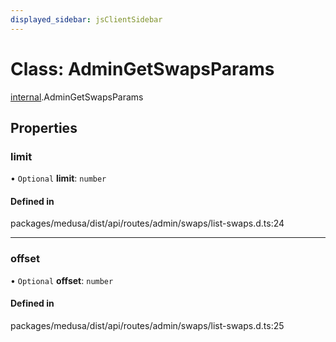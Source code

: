 ```yaml
---
displayed_sidebar: jsClientSidebar
---
```


# Class: AdminGetSwapsParams

[internal](../modules/internal.md).AdminGetSwapsParams

## Properties

### limit

• `Optional` **limit**: `number`

#### Defined in

packages/medusa/dist/api/routes/admin/swaps/list-swaps.d.ts:24

___

### offset

• `Optional` **offset**: `number`

#### Defined in

packages/medusa/dist/api/routes/admin/swaps/list-swaps.d.ts:25
